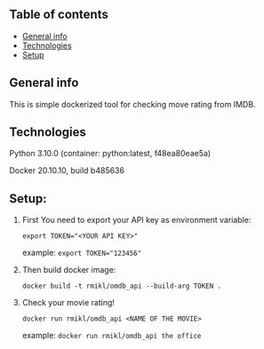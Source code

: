 ## Table of contents
* [General info](#general-info)
* [Technologies](#technologies)
* [Setup](#setup)

## General info
This is simple dockerized tool for checking move rating from IMDB.

## Technologies
Python 3.10.0 (container: python:latest, f48ea80eae5a) 

Docker 20.10.10, build b485636

## Setup:
1. First You need to export your API key as environment variable:

    `export TOKEN="<YOUR API KEY>"`

    example:     `export TOKEN="123456"`

2. Then build docker image:

    `docker build -t rmikl/omdb_api --build-arg TOKEN .` 

3. Check your movie rating!

    `docker run rmikl/omdb_api <NAME OF THE MOVIE>`
    
    example: `docker run rmikl/omdb_api the office`

